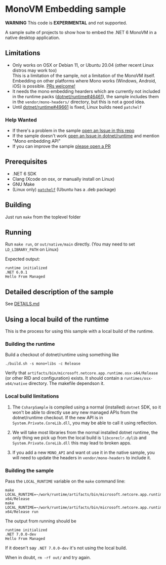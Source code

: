# MonoVM Embedding sample #

**WARNING** This code is **EXPERIMENTAL** and not supported.

A sample suite of projects to show how to embed the .NET 6 MonoVM in a native desktop application.

## Limitations ##

* Only works on OSX or Debian 11, or Ubuntu 20.04 (other recent Linux distros may work too)  
   This is a limitation of the sample, not a limitation of the MonoVM itself.  Embedding on other platforms where Mono works (Windows, Android, iOS) is possible.  [PRs welcome!](https://github.com/lambdageek/monovm-embed-sample/compare)
* It needs the mono embedding hearders which are currently not included in the runtime packs ([dotnet/runtime#46461](https://github.com/dotnet/runtime/issues/46461)),
  the sample includes them in the `vendor/mono-headers/` directory, but this is not a good idea.
* Until [dotnet/runtime#49661](https://github.com/dotnet/runtime/issues/49661) is fixed, Linux builds need `patchelf`

### Help Wanted ###

* If there's a problem in the sample [open an Issue in this repo](https://github.com/lambdageek/monovm-embed-sample/issues/new/choose)
* If the sample doesn't work [open an Issue in dotnet/runtime](https://github.com/dotnet/runtime/issues/new/choose) and mention "Mono embedding API"
* If you can improve the sample [please open a PR](https://github.com/lambdageek/monovm-embed-sample/compare)

## Prerequisites ##

* .NET 6 SDK
* Clang (Xcode on osx, or manually install on Linux)
* GNU Make
* (Linux only) [`patchelf`](https://github.com/NixOS/patchelf) (Ubuntu has a .deb package)

## Building ##

Just run `make` from the toplevel folder

## Running ##

Run `make run`, or `out/native/main` directly. (You may need to set `LD_LIBRARY_PATH` on Linux)

Expected output:

```console
runtime initialized
.NET 6.0.1
Hello From Managed
```

## Detailed description of the sample ##

See [DETAILS.md](DETAILS.md)

## Using a local build of the runtime ##

This is the process for using this sample with a local build of the runtime.

### Building the runtime ###

Build a checkout of dotnet/runtime using something like

```console
./build.sh -s mono+libs -c Release
```

Verify that `artifacts/bin/microsoft.netcore.app.runtime.osx-x64/Release` (or
other RID and configuration) exists.  It should contain a
`runtimes/osx-x64/native` directory.  The makefile dependson it.

### Local build limitations ###

1. The `CsharpSample` is compiled using a normal (installed) `dotnet` SDK, so
it won't be able to directly use any new managed APIs from the dotnet/runtime
checkout.  If the new API is in `System.Private.CoreLib.dll`, you may be able
to call it using reflection.

2. We will take most libraries from the normal installed dotnet runtime, the
only thing we pick up from the local build is `libcoreclr.dylib` and
`System.Private.CoreLib.dll` this may lead to broken apps.

3. If you add a new `MONO_API` and want ot use it in the native sample, you
   will need to update the headers in `vendor/mono-headers` to include it.

### Building the sample ###

Pass the `LOCAL_RUNTIME` variable on the `make` command line:

```console
make LOCAL_RUNTIME=~/work/runtime/artifacts/bin/microsoft.netcore.app.runtime.osx-x64/Release
make LOCAL_RUNTIME=~/work/runtime/artifacts/bin/microsoft.netcore.app.runtime.osx-x64/Release run
```

The output from running should be

```console
runtime initialized
.NET 7.0.0-dev
Hello From Managed
```

If it doesn't say `.NET 7.0.0-dev` it's not using the local build.

When in doubt, `rm -rf out/` and try again.
